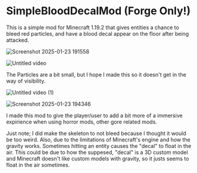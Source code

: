 # SimpleBloodDecalMod (Forge Only!)
This is a simple mod for Minecraft 1.19.2 that gives entities a chance to bleed red particles, and have a blood decal appear on the floor after being attacked.

![Screenshot 2025-01-23 191558](https://github.com/user-attachments/assets/696dfbff-af36-46b6-ad80-676d6131283b)



![Untitled video](https://github.com/user-attachments/assets/03e89f31-4e14-45a0-8182-154019ba786e)

The Particles are a bit small, but I hope I made this so it doesn't get in the way of visibility.


![Untitled video (1)](https://github.com/user-attachments/assets/4df453ba-e7ac-42f6-9132-6983975f1752)



![Screenshot 2025-01-23 194346](https://github.com/user-attachments/assets/46f643c6-ed23-452a-b9eb-81bd44a95650)



I made this mod to give the player/user to add a bit more of a immersive expirience when using horror mods, other gore related mods. 

Just note; I did make the skeleton to not bleed because I thought it would be too weird. Also, due to the limitations of Minecraft's engine and how the gravity works. Sometimes hitting an entity causes the "decal" to float in the air. This could be due to how the suppesed, "decal" is a 3D custom model and Minecraft doesn't like custom models with gravity, so it justs seems to float in the air sometimes.
